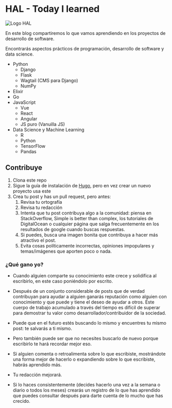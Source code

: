 # HAL - Today I learned

![Logo HAL](https://res.cloudinary.com/hectorip/image/upload/v1569905724/hal_orange_ky85bn.png)

En este blog compartiremos lo que vamos aprendiendo en los proyectos de desarrollo de software.

Encontrarás aspectos prácticos de programación, desarrollo de software y data science.

- Python
    - Django
    - Flask
    - Wagtail (CMS para Django)
    - NumPy
- Elixir
- Go
- JavaScript
    - Vue
    - React
    - Angular
    - JS puro (Vanuilla JS)
- Data Science y Machine Learning
    - R
    - Python
    - TensorFlow
    - Pandas


## Contribuye

1. Clona este repo
2. Sigue la guía de instalación de [Hugo](https://gohugo.io/getting-started/quick-start/), pero en vez crear un nuevo proyecto usa este
3. Crea tu post y has un pull request, pero antes:
    1. Revisa tu ortografía
    2. Revisa tu redacción
    3. Intenta que tu post contribuya algo a la comunidad: piensa en StackOverflow, Simple is better than complex, los tutoriales de DigitalOcean o cualquier página que salga frecuentemente en los resultados de google cuando buscas respuestas.
    4. Si puedes, busca una imagen bonita que contribuya a hacer más atractivo el post.
    5. Evita cosas políticamente incorrectas, opiniones impopulares y temas/imágenes que aporten poco o nada.

### ¿Qué gano yo?

- Cuando alguien comparte su conocimiento este crece y solidifica al escribirlo, en este caso poniéndolo por escrito.

- Después de un conjunto considerable de posts que de verdad contribuyan para ayudar a alguien ganarás reputación como alguien con conocimiento y que puede y tiene el deseo de ayudar a otros. Este cuerpo de trabajo acumulado a través del tiempo es difícil de superar para demostrar tu valor como desarrollador/contribuidor de la sociedad.

- Puede que en el futuro estés buscando lo mismo y encuentres tu mismo post: te salvarás a ti mismo.

- Pero también puede ser que no necesites buscarlo de nuevo porque escribirlo te hará recordar mejor eso.

- Si alguien comenta o retroalimenta sobre lo que escribiste, mostrándote una forma mejor de hacerlo o expandiendo sobre lo que escribiste, habrás aprendido más.

- Tu redacción mejorará.

- Si lo haces consistentemente (decides hacerlo una vez a la semana o diario o todos los meses) crearás un registro de  lo que has aprendido que puedes consultar después para darte cuenta de lo mucho que has crecido.
